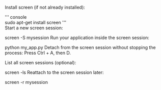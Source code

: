 Install screen (if not already installed):

''' console\
sudo apt-get install screen
'''\
Start a new screen session:

screen -S mysession
Run your application inside the screen session:

python my_app.py
Detach from the screen session without stopping the process: Press Ctrl + A, then D.

List all screen sessions (optional):

screen -ls
Reattach to the screen session later:

screen -r mysession

